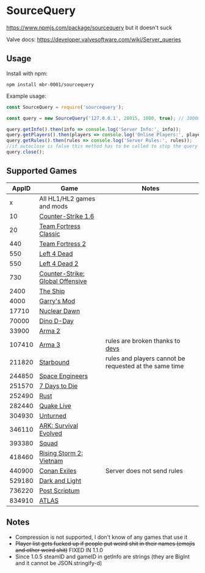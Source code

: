 # SourceQuery

https://www.npmjs.com/package/sourcequery but it doesn't suck

Valve docs: https://developer.valvesoftware.com/wiki/Server_queries

## Usage

Install with npm:

    npm install mbr-0001/sourcequery

Example usage:

```js
const SourceQuery = require('sourcequery');

const query = new SourceQuery('127.0.0.1', 28015, 1000, true); // 1000ms timeout, automatically close connection after last request [last 2 options are optional]

query.getInfo().then(info => console.log('Server Info:', info));
query.getPlayers().then(players => console.log('Online Players:', players));
query.getRules().then(rules => console.log('Server Rules:', rules));
//if autoclose is false this method has to be called to stop the query from preventing the process from exiting
query.close();
```

## Supported Games
AppID | Game | Notes |
----- | ---- | ----- |
x | All HL1/HL2 games and mods |
10 | [Counter-Strike 1.6](https://store.steampowered.com/app/10/) |
20 | [Team Fortress Classic](https://store.steampowered.com/app/440/) |
440 | [Team Fortress 2](https://store.steampowered.com/app/440/) |
550 | [Left 4 Dead](https://store.steampowered.com/app/500/) |
550 | [Left 4 Dead 2](https://store.steampowered.com/app/550/) |
730 | [Counter-Strike: Global Offensive](https://store.steampowered.com/app/730/) |
2400 | [The Ship](https://store.steampowered.com/app/2400/) |
4000 | [Garry's Mod](https://store.steampowered.com/app/4000/) |
17710 | [Nuclear Dawn](https://store.steampowered.com/app/17710/) |
70000 | [Dino D-Day](https://store.steampowered.com/app/70000/) |
33900 | [Arma 2](https://store.steampowered.com/app/107410/) |
107410 | [Arma 3](https://store.steampowered.com/app/107410/) | rules are broken thanks to [devs](https://forums.bohemia.net/forums/topic/189090-source-protocol-problem-when-querying-servers/) |
211820 | [Starbound](https://store.steampowered.com/app/211820/) | rules and players cannot be requested at the same time |
244850 | [Space Engineers](https://store.steampowered.com/app/244850/) |
251570 | [7 Days to Die](https://store.steampowered.com/app/251570) |
252490 | [Rust](https://store.steampowered.com/app/252490/) |
282440 | [Quake Live](https://store.steampowered.com/app/282440) |
304930 | [Unturned](https://store.steampowered.com/app/304930/) |
346110 | [ARK: Survival Evolved](https://store.steampowered.com/app/346110/) |
393380 | [Squad](https://store.steampowered.com/app/393380/) |
418460 | [Rising Storm 2: Vietnam](https://store.steampowered.com/app/418460/) |
440900 | [Conan Exiles](https://store.steampowered.com/app/440900/) | Server does not send rules
529180 | [Dark and Light](https://store.steampowered.com/app/529180/) |
736220 | [Post Scriptum](https://store.steampowered.com/app/736220/) |
834910 | [ATLAS](https://store.steampowered.com/app/834910/) |

## Notes
- Compression is not supported, I don't know of any games that use it
- ~~Player list gets fucked up if people put weird shit in their names (emojis and other weird shit)~~ FIXED IN 1.1.0
- Since 1.0.5 steamID and gameID in getInfo are strings (they are BigInt and it cannot be JSON.stringify-d)